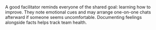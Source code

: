 A good facilitator reminds everyone of the shared goal: learning how to improve. They note emotional cues and may arrange one-on-one chats afterward if someone seems uncomfortable. Documenting feelings alongside facts helps track team health.
